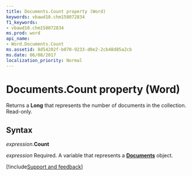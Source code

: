 ```yaml
---
title: Documents.Count property (Word)
keywords: vbawd10.chm158072834
f1_keywords:
- vbawd10.chm158072834
ms.prod: word
api_name:
- Word.Documents.Count
ms.assetid: 8d54202f-b070-9233-d0e2-2cb48d85a2cb
ms.date: 06/08/2017
localization_priority: Normal
---
```



# Documents.Count property (Word)

Returns a **Long** that represents the number of documents in the collection. Read-only.


## Syntax

_expression_.**Count**

_expression_ Required. A variable that represents a **[Documents](Word.Documents.md)** object.




[!include[Support and feedback](~/includes/feedback-boilerplate.md)]